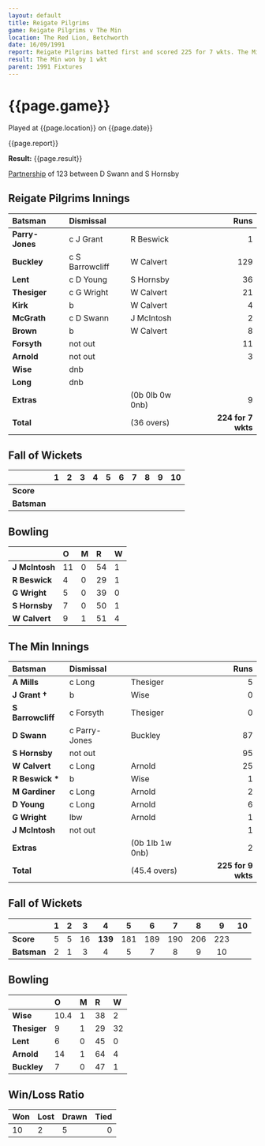 ```yaml
---
layout: default
title: Reigate Pilgrims
game: Reigate Pilgrims v The Min
location: The Red Lion, Betchworth
date: 16/09/1991
report: Reigate Pilgrims batted first and scored 225 for 7 wkts. The Min replied with 225 for 9 wkts
result: The Min won by 1 wkt
parent: 1991 Fixtures
---
```


# {{page.game}}

Played at {{page.location}} on {{page.date}}

{{page.report}}

**Result:** {{page.result}}

[Partnership](/partnerships) of 123 between D Swann and S Hornsby

## Reigate Pilgrims Innings

| Batsman | Dismissal |  | Runs |
|:---|:---|---|---:|
| **Parry-Jones** | c J Grant | R Beswick | 1 | 
| **Buckley** | c S Barrowcliff | W Calvert | 129 | 
| **Lent** | c D Young | S Hornsby | 36 | 
| **Thesiger** | c G Wright | W Calvert | 21 | 
| **Kirk** | b | W Calvert | 4 | 
| **McGrath** | c D Swann | J McIntosh | 2 |
| **Brown** | b | W Calvert | 8 | 
| **Forsyth** | not out |  | 11 |
| **Arnold** | not out |  | 3 | 
| **Wise** | dnb |  |  | 
| **Long** | dnb |  |  |
| **Extras** | | (0b 0lb 0w 0nb) | 9 | 
| **Total** | | (36 overs) | **224 for 7 wkts** | 

## Fall of Wickets

| | 1 | 2 | 3 | 4 | 5 | 6 | 7 | 8 | 9 | 10 |
|---|:---:|:---:|:---:|:---:|:---:|:---:|:---:|:---:|:---:|:---:|
| **Score** |  |  |  |  |  |  |  |  |  |  |
| **Batsman** |  |  |  |  |  |  |  |  |  |  |

## Bowling

| | O | M | R | W |
|---|:---|:---|:---|:---|
| **J McIntosh** | 11 | 0 | 54 | 1 | 
| **R Beswick** | 4 | 0 | 29 | 1 | 
| **G Wright** | 5 | 0 | 39 | 0 | 
| **S Hornsby** | 7 | 0 | 50 | 1 | 
| **W Calvert** | 9 | 1 | 51 | 4 |

## The Min Innings

| Batsman | Dismissal |  | Runs |
|:---|:---|---|---:|
| **A Mills** | c Long | Thesiger | 5 | 
| **J Grant &#8224;** | b | Wise | 0 | 
| **S Barrowcliff** | c Forsyth | Thesiger | 0 | 
| **D Swann** | c Parry-Jones | Buckley | 87 | 
| **S Hornsby** | not out |  | 95 | 
| **W Calvert** | c Long | Arnold | 25 | 
| **R Beswick &#42;** | b | Wise | 1 | 
| **M Gardiner** | c Long | Arnold | 2 | 
| **D Young** | c Long | Arnold | 6 | 
| **G Wright** | lbw | Arnold | 1 | 
| **J McIntosh** | not out |  | 1 | 
| **Extras** | | (0b 1lb 1w 0nb) | 2 | 
| **Total** | | (45.4 overs) | **225 for 9 wkts** | 

## Fall of Wickets

| | 1 | 2 | 3 | 4 | 5 | 6 | 7 | 8 | 9 | 10 |
|---|:---:|:---:|:---:|:---:|:---:|:---:|:---:|:---:|:---:|:---:|
| **Score** | 5 | 5 | 16 | **139** | 181 | 189 | 190 | 206 | 223 |  | 
| **Batsman** | 2 | 1 | 3 | 4 | 5 | 7 | 8 | 9 | 10 |  | 

## Bowling

| | O | M | R | W |
|---|:---|:---|:---|:---|
| **Wise** | 10.4 | 1 | 38 | 2 | 
| **Thesiger** | 9 | 1 | 29 | 32 | 
| **Lent** | 6 | 0 | 45 | 0 | 
| **Arnold** | 14 | 1 | 64 | 4 | 
| **Buckley** | 7 | 0 | 47 | 1 | 

## Win/Loss Ratio

| Won | Lost | Drawn | Tied |
|:---|:---|:---|---:|
| 10 | 2 | 5 | 0 |